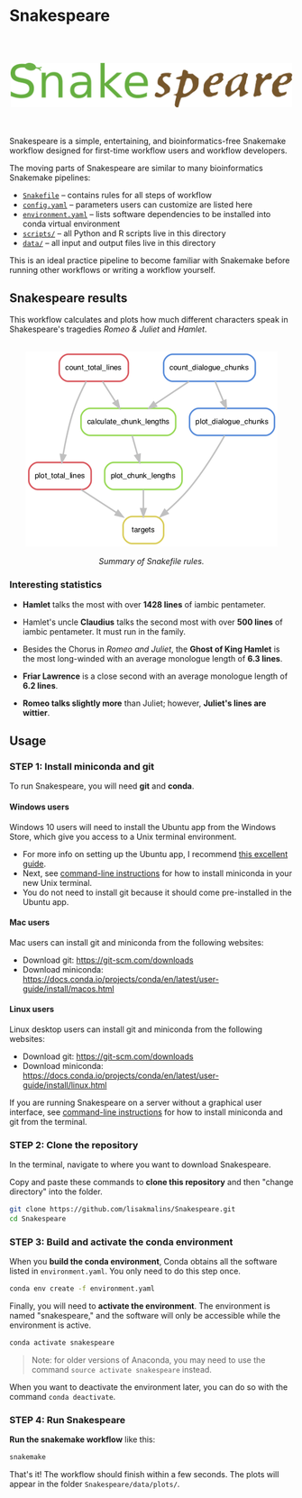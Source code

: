 # Snakespeare

<br /><br />
<div align="center">
  <img src="images/snakespeare_logo.png" alt="Snakespeare logo" width="500px" />
</div>
<br /><br />

Snakespeare is a simple, entertaining, and bioinformatics-free Snakemake workflow designed for first-time workflow users and workflow developers.

The moving parts of Snakespeare are similar to many bioinformatics Snakemake pipelines:
- [`Snakefile`](Snakefile) – contains rules for all steps of workflow
- [`config.yaml`](config.yaml) – parameters users can customize are listed here
- [`environment.yaml`](environment.yaml) – lists software dependencies to be installed into conda virtual environment
- [`scripts/`](scripts) – all Python and R scripts live in this directory
- [`data/`](data) – all input and output files live in this directory


This is an ideal practice pipeline to become familiar with Snakemake before running other workflows or writing a workflow yourself.

## Snakespeare results
This workflow calculates and plots how much different characters speak in Shakespeare's tragedies _Romeo & Juliet_ and _Hamlet_.

<br />
<div align="center">
  <img src="images/rulegraph.png" alt="Snakespeare rule graph" />
  <p><i>Summary of Snakefile rules.</i></p>
</div>


### Interesting statistics
- **Hamlet** talks the most with over **1428 lines** of iambic pentameter.

- Hamlet's uncle **Claudius** talks the second most with over **500 lines** of iambic pentameter. It must run in the family.

- Besides the Chorus in _Romeo and Juliet_, the **Ghost of King Hamlet** is the most long-winded with an average monologue length of **6.3 lines**.

- **Friar Lawrence** is a close second with an average monologue length of **6.2 lines**.

- **Romeo talks slightly more** than Juliet; however, **Juliet's lines are wittier**.


## Usage

### STEP 1: Install miniconda and git
To run Snakespeare, you will need __git__ and __conda__.

#### Windows users
Windows 10 users will need to install the Ubuntu app from the Windows Store, which give you access to a Unix terminal environment.
- For more info on setting up the Ubuntu app, I recommend [this excellent guide](https://github.com/michaeltreat/Windows-Subsystem-For-Linux-Setup-Guide/blob/master/readmes/02_WSL_Ubuntu_setup.md).
- Next, see [command-line instructions](command_line_install.md) for how to install miniconda in your new Unix terminal.
- You do not need to install git because it should come pre-installed in the Ubuntu app.

#### Mac users
Mac users can install git and miniconda from the following websites:
- Download git: https://git-scm.com/downloads
- Download miniconda: https://docs.conda.io/projects/conda/en/latest/user-guide/install/macos.html

#### Linux users
Linux desktop users can install git and miniconda from the following websites:
- Download git: https://git-scm.com/downloads
- Download miniconda: https://docs.conda.io/projects/conda/en/latest/user-guide/install/linux.html

If you are running Snakespeare on a server without a graphical user interface, see [command-line instructions](server_install.md) for how to install miniconda and git from the terminal.

### STEP 2: Clone the repository

In the terminal, navigate to where you want to download Snakespeare.

Copy and paste these commands to __clone this repository__ and then "change directory" into the folder.
```bash
git clone https://github.com/lisakmalins/Snakespeare.git
cd Snakespeare
```

### STEP 3: Build and activate the conda environment
When you __build the conda environment__, Conda obtains all the software listed in `environment.yaml`. You only need to do this step once.

```bash
conda env create -f environment.yaml
```

Finally, you will need to __activate the environment__. The environment is named "snakespeare," and the software will only be accessible while the environment is active.
```bash
conda activate snakespeare
```
> Note: for older versions of Anaconda, you may need to use the command `source activate snakespeare` instead.

When you want to deactivate the environment later, you can do so with the command `conda deactivate`.

### STEP 4: Run Snakespeare
__Run the snakemake workflow__ like this:
```bash
snakemake
```

That's it! The workflow should finish within a few seconds. The plots will appear in the folder `Snakespeare/data/plots/`.
